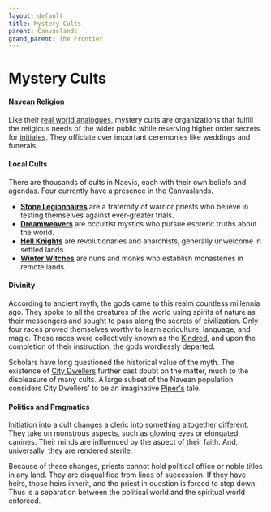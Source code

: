 ```yaml
---
layout: default
title: Mystery Cults
parent: Canvaslands
grand_parent: The Frontier
---
```


# Mystery Cults

#### Navean Religion

Like their [real world analogues](https://en.wikipedia.org/wiki/Greco-Roman_mysteries), mystery cults are organizations that fulfill the religious needs of the wider public while reserving higher order secrets for [initiates](../../character_creation/class/cleric). They officiate over important ceremonies like weddings and funerals.

#### Local Cults

There are thousands of cults in Naevis, each with their own beliefs and agendas. Four currently have a presence in the Canvaslands.

* **[Stone Legionnaires](../../more/archetypes/cleric_stone)** are a fraternity of warrior priests who believe in testing themselves against ever-greater trials.
* **[Dreamweavers](../../more/archetypes/cleric_dream)** are occultist mystics who pursue esoteric truths about the world.
* **[Hell Knights](../../more/archetypes/cleric_hell)** are revolutionaries and anarchists, generally unwelcome in settled lands.
* **[Winter Witches](../../more/archetypes/cleric_winter)** are nuns and monks who establish monasteries in remote lands.

#### Divinity

According to ancient myth, the gods came to this realm countless millennia ago. They spoke to all the creatures of the world using spirits of nature as their messengers and sought to pass along the secrets of civilization. Only four races proved themselves worthy to learn agriculture, language, and magic. These races were collectively known as the [Kindred](../../character_creation/race/index), and upon the completion of their instruction, the gods wordlessly departed.

Scholars have long questioned the historical value of the myth. The existence of [City Dwellers](../city_dwellers/index) further cast doubt on the matter, much to the displeasure of many cults. A large subset of the Navean population considers City Dwellers' to be an imaginative [Piper's](../../character_creation/background/piper) tale.

#### Politics and Pragmatics

Initiation into a cult changes a cleric into something altogether different. They take on monstrous aspects, such as glowing eyes or elongated canines. Their minds are influenced by the aspect of their faith. And, universally, they are rendered sterile.

Because of these changes, priests cannot hold political office or noble titles in any land. They are disqualified from lines of succession. If they have heirs, those heirs inherit, and the priest in question is forced to step down. Thus is a separation between the political world and the spiritual world enforced.
